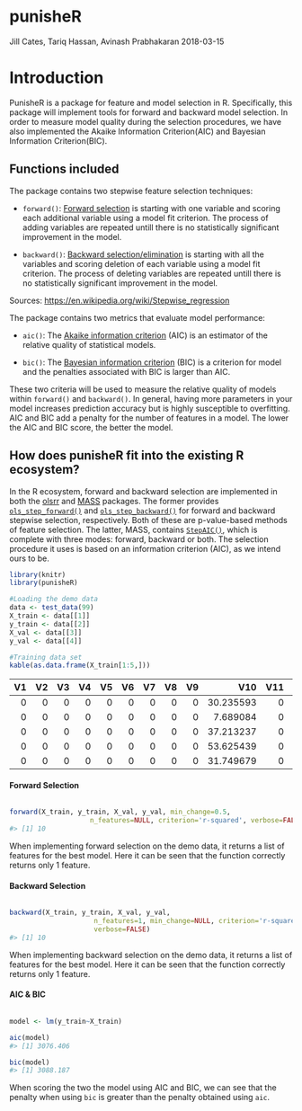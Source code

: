 punisheR
================
Jill Cates, Tariq Hassan, Avinash Prabhakaran
2018-03-15

Introduction
============

PunisheR is a package for feature and model selection in R. Specifically, this package will implement tools for forward and backward model selection. In order to measure model quality during the selection procedures, we have also implemented the Akaike Information Criterion(AIC) and Bayesian Information Criterion(BIC).

Functions included
------------------

The package contains two stepwise feature selection techniques:

-   `forward()`: [Forward selection](https://en.wikipedia.org/wiki/Stepwise_regression#Main_approaches) is starting with one variable and scoring each additional variable using a model fit criterion. The process of adding variables are repeated untill there is no statistically significant improvement in the model.

-   `backward()`: [Backward selection/elimination](https://en.wikipedia.org/wiki/Stepwise_regression#Main_approaches) is starting with all the variables and scoring deletion of each variable using a model fit criterion. The process of deleting variables are repeated untill there is no statistically significant improvement in the model.

Sources: <https://en.wikipedia.org/wiki/Stepwise_regression>

The package contains two metrics that evaluate model performance:

-   `aic()`: The [Akaike information criterion](https://en.wikipedia.org/wiki/Akaike_information_criterion) (AIC) is an estimator of the relative quality of statistical models.

-   `bic()`: The [Bayesian information criterion](https://en.wikipedia.org/wiki/Bayesian_information_criterion) (BIC) is a criterion for model and the penalties associated with BIC is larger than AIC.

These two criteria will be used to measure the relative quality of models within `forward()` and `backward()`. In general, having more parameters in your model increases prediction accuracy but is highly susceptible to overfitting. AIC and BIC add a penalty for the number of features in a model. The lower the AIC and BIC score, the better the model.

How does punisheR fit into the existing R ecosystem?
----------------------------------------------------

In the R ecosystem, forward and backward selection are implemented in both the [olsrr](https://cran.r-project.org/web/packages/olsrr/) and [MASS](https://cran.r-project.org/web/packages/MASS/MASS.pdf) packages. The former provides [`ols_step_forward()`](https://www.rdocumentation.org/packages/olsrr/versions/0.4.0/topics/ols_step_forward) and [`ols_step_backward()`](https://www.rdocumentation.org/packages/olsrr/versions/0.4.0/topics/ols_step_backward) for forward and backward stepwise selection, respectively. Both of these are p-value-based methods of feature selection. The latter, MASS, contains [`StepAIC()`](https://stat.ethz.ch/R-manual/R-devel/library/MASS/html/stepAIC.html), which is complete with three modes: forward, backward or both. The selection procedure it uses is based on an information criterion (AIC), as we intend ours to be.

``` r
library(knitr)
library(punisheR)
```

``` r
#Loading the demo data
data <- test_data(99)
X_train <- data[[1]]
y_train <- data[[2]]
X_val <- data[[3]]
y_val <- data[[4]]

#Training data set
kable(as.data.frame(X_train[1:5,])) 
```

|   V1|   V2|   V3|   V4|   V5|   V6|   V7|   V8|   V9|        V10|  V11|  V12|  V13|  V14|  V15|  V16|  V17|  V18|  V19|  V20|
|----:|----:|----:|----:|----:|----:|----:|----:|----:|----------:|----:|----:|----:|----:|----:|----:|----:|----:|----:|----:|
|    0|    0|    0|    0|    0|    0|    0|    0|    0|  30.235593|    0|    0|    0|    0|    0|    0|    0|    0|    0|    0|
|    0|    0|    0|    0|    0|    0|    0|    0|    0|   7.689084|    0|    0|    0|    0|    0|    0|    0|    0|    0|    0|
|    0|    0|    0|    0|    0|    0|    0|    0|    0|  37.213237|    0|    0|    0|    0|    0|    0|    0|    0|    0|    0|
|    0|    0|    0|    0|    0|    0|    0|    0|    0|  53.625439|    0|    0|    0|    0|    0|    0|    0|    0|    0|    0|
|    0|    0|    0|    0|    0|    0|    0|    0|    0|  31.749679|    0|    0|    0|    0|    0|    0|    0|    0|    0|    0|

#### Forward Selection

``` r

forward(X_train, y_train, X_val, y_val, min_change=0.5,
                    n_features=NULL, criterion='r-squared', verbose=FALSE)
#> [1] 10
```

When implementing forward selection on the demo data, it returns a list of features for the best model. Here it can be seen that the function correctly returns only 1 feature.

#### Backward Selection

``` r

backward(X_train, y_train, X_val, y_val,
                     n_features=1, min_change=NULL, criterion='r-squared',
                     verbose=FALSE)
#> [1] 10
```

When implementing backward selection on the demo data, it returns a list of features for the best model. Here it can be seen that the function correctly returns only 1 feature.

#### AIC & BIC

``` r

model <- lm(y_train~X_train)

aic(model)
#> [1] 3076.406

bic(model)
#> [1] 3088.187
```

When scoring the two the model using AIC and BIC, we can see that the penalty when using `bic` is greater than the penalty obtained using `aic`.
